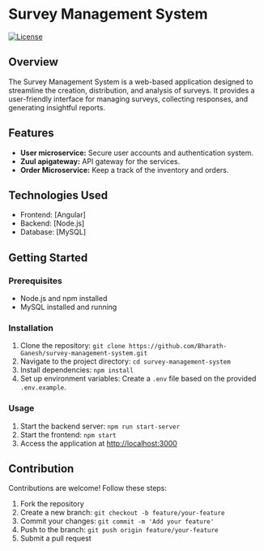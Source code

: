 # Survey Management System

[![License](https://img.shields.io/badge/license-MIT-blue.svg)](https://opensource.org/licenses/MIT)

## Overview

The Survey Management System is a web-based application designed to streamline the creation, distribution, and analysis of surveys. It provides a user-friendly interface for managing surveys, collecting responses, and generating insightful reports.

## Features

- **User microservice:** Secure user accounts and authentication system.
- **Zuul apigateway:** API gateway for the services.
- **Order Microservice:** Keep a track of the inventory and orders.

## Technologies Used

- Frontend: [Angular]
- Backend: [Node.js]
- Database: [MySQL]

## Getting Started

### Prerequisites

- Node.js and npm installed
- MySQL installed and running

### Installation

1. Clone the repository: `git clone https://github.com/Bharath-Ganesh/survey-management-system.git`
2. Navigate to the project directory: `cd survey-management-system`
3. Install dependencies: `npm install`
4. Set up environment variables: Create a `.env` file based on the provided `.env.example`.

### Usage

1. Start the backend server: `npm run start-server`
2. Start the frontend: `npm start`
3. Access the application at [http://localhost:3000](http://localhost:3000)

## Contribution

Contributions are welcome! Follow these steps:

1. Fork the repository
2. Create a new branch: `git checkout -b feature/your-feature`
3. Commit your changes: `git commit -m 'Add your feature'`
4. Push to the branch: `git push origin feature/your-feature`
5. Submit a pull request
